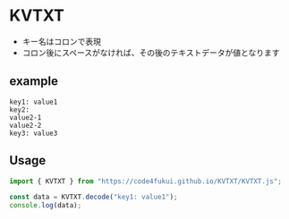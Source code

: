# KVTXT
 
- キー名はコロンで表現
- コロン後にスペースがなければ、その後のテキストデータが値となります

## example

```
key1: value1
key2:
value2-1
value2-2
key3: value3
```

## Usage

```js
import { KVTXT } from "https://code4fukui.github.io/KVTXT/KVTXT.js";

const data = KVTXT.decode("key1: value1");
console.log(data);
```

